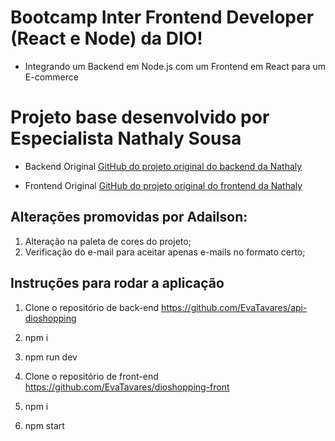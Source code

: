# Bootcamp Inter Frontend Developer (React e Node) da DIO!

- Integrando um Backend em Node.js com um Frontend em React para um E-commerce

# Projeto base desenvolvido por Especialista Nathaly Sousa

- Backend Original
  [GitHub do projeto original do backend da Nathaly](https://github.com/nathyts/api-dioshopping)

- Frontend Original
  [GitHub do projeto original do frontend da Nathaly](https://github.com/nathyts/dioshopping)

## Alterações promovidas por Adailson:

1. Alteração na paleta de cores do projeto;
2. Verificação do e-mail para aceitar apenas e-mails no formato certo;

## Instruções para rodar a aplicação

1. Clone o repositório de back-end https://github.com/EvaTavares/api-dioshopping
2. npm i
3. npm run dev

4. Clone o repositório de front-end https://github.com/EvaTavares/dioshopping-front
5. npm i
6. npm start
